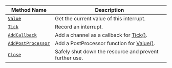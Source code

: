 Method Name | Description
----------- | -----------
[`Value`](/build/configure/components/board/#value) | Get the current value of this interrupt.
[`Tick`](/build/configure/components/board/#tick) | Record an interrupt.
[`AddCallback`](/build/configure/components/board/#addcallback) | Add a channel as a callback for [Tick()](/build/configure/components/board/#tick).
[`AddPostProcessor`](/build/configure/components/board/#addpostprocessor) | Add a PostProcessor function for [Value()](/build/configure/components/board/#value).
[`Close`](/build/configure/components/board/#close) | Safely shut down the resource and prevent further use.
